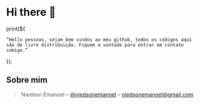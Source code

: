 # Hi there 👋

print(${

`“Hello pessoas, sejam bem vindos ao meu github, todos os códigos aqui são de livre distribuição. Fiquem a vontade para entrar em contato comigo.”`

});

## Sobre mim
>Niedson Emanoel – [@niedsonemanoel](https://twitter.com/niedsonemanoel) – niedsonemanoel@gmail.com
